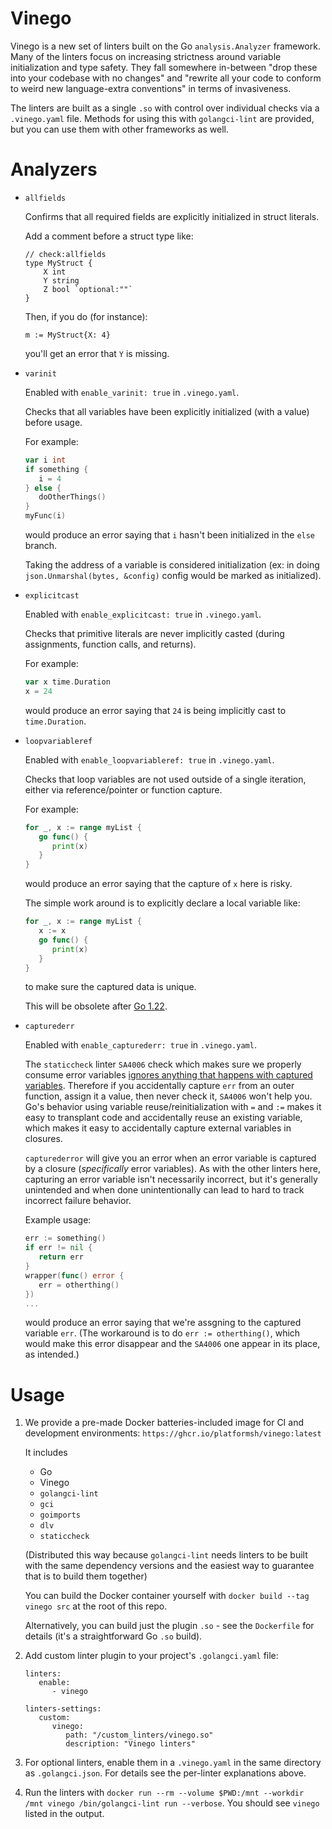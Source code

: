 # Vinego

Vinego is a new set of linters built on the Go `analysis.Analyzer` framework. Many of the linters focus on increasing strictness around variable initialization and type safety. They fall somewhere in-between "drop these into your codebase with no changes" and "rewrite all your code to conform to weird new language-extra conventions" in terms of invasiveness.

The linters are built as a single `.so` with control over individual checks via a `.vinego.yaml` file.  Methods for using this with `golangci-lint` are provided, but you can use them with other frameworks as well.

# Analyzers

* `allfields`

   Confirms that all required fields are explicitly initialized in struct literals.

   Add a comment before a struct type like:
   ```
   // check:allfields
   type MyStruct {
	   X int
	   Y string
	   Z bool `optional:""`
   }
   ```

   Then, if you do (for instance):
   ```
   m := MyStruct{X: 4}
   ```
   you'll get an error that `Y` is missing.

* `varinit`

   Enabled with `enable_varinit: true` in `.vinego.yaml`.

   Checks that all variables have been explicitly initialized (with a value) before usage.

   For example:
   ```go
   var i int
   if something {
      i = 4
   } else {
      doOtherThings()
   }
   myFunc(i)
   ```
   would produce an error saying that `i` hasn't been initialized in the `else` branch.

   Taking the address of a variable is considered initialization (ex: in doing `json.Unmarshal(bytes, &config)` config would be marked as initialized).

* `explicitcast`

   Enabled with `enable_explicitcast: true` in `.vinego.yaml`.

   Checks that primitive literals are never implicitly casted (during assignments, function calls, and returns).

   For example:
   ```go
   var x time.Duration
   x = 24
   ```
   would produce an error saying that `24` is being implicitly cast to `time.Duration`.

* `loopvariableref`

   Enabled with `enable_loopvariableref: true` in `.vinego.yaml`.

   Checks that loop variables are not used outside of a single iteration, either via reference/pointer or function capture.

   For example:
   ```go
   for _, x := range myList {
      go func() {
         print(x)
      }
   }
   ```
   would produce an error saying that the capture of `x` here is risky.

   The simple work around is to explicitly declare a local variable like:
   ```go
   for _, x := range myList {
      x := x
      go func() {
         print(x)
      }
   }
   ```
   to make sure the captured data is unique.

   This will be obsolete after [Go 1.22](https://go.dev/blog/loopvar-preview).

* `capturederr`

   Enabled with `enable_capturederr: true` in `.vinego.yaml`.

   The `staticcheck` linter `SA4006` check which makes sure we properly consume error variables [ignores anything that happens with captured variables](https://github.com/dominikh/go-tools/issues/287).  Therefore if you accidentally capture `err` from an outer function, assign it a value, then never check it, `SA4006` won't help you.  Go's behavior using variable reuse/reinitialization with `=` and `:=` makes it easy to transplant code and accidentally reuse an existing variable, which makes it easy to accidentally capture external variables in closures.
   
   `capturederror` will give you an error when an error variable is captured by a closure (_specifically_ error variables). As with the other linters here, capturing an error variable isn't necessarily incorrect, but it's generally unintended and when done unintentionally can lead to hard to track incorrect failure behavior.

   Example usage:
   ```go
   err := something()
   if err != nil {
      return err
   }
   wrapper(func() error {
      err = otherthing()
   })
   ...
   ```
   would produce an error saying that we're assgning to the captured variable `err`. (The workaround is to do `err := otherthing()`, which would make this error disappear and the `SA4006` one appear in its place, as intended.)

# Usage

1. We provide a pre-made Docker batteries-included image for CI and development environments: `https://ghcr.io/platformsh/vinego:latest` 

   It includes 
   - Go
   - Vinego
   - `golangci-lint`
   - `gci`
   - `goimports`
   - `dlv`
   - `staticcheck`
   
   (Distributed this way because `golangci-lint` needs linters to be built with the same dependency versions and the easiest way to guarantee that is to build them together)

   You can build the Docker container yourself with `docker build --tag vinego src` at the root of this repo.

   Alternatively, you can build just the plugin `.so` - see the `Dockerfile` for details (it's a straightforward Go `.so` build).

1. Add custom linter plugin to your project's `.golangci.yaml` file:
   ```
   linters:
      enable:
         - vinego

   linters-settings:
      custom:
         vinego:
            path: "/custom_linters/vinego.so"
            description: "Vinego linters"
   ```

1. For optional linters, enable them in a `.vinego.yaml` in the same directory as `.golangci.json`. For details see the per-linter explanations above.

1. Run the linters with `docker run --rm --volume $PWD:/mnt --workdir /mnt vinego /bin/golangci-lint run --verbose`.  You should see `vinego` listed in the output.